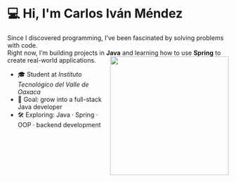 # 💻 Hi, I'm Carlos Iván Méndez

Since I discovered programming, I’ve been fascinated by solving problems with code.  
Right now, I’m building projects in **Java** and learning how to use **Spring** to create real-world applications.
<img align="right" src="https://media.giphy.com/media/QvpqTCiEcwtvx6wwJK/giphy.gif" width="270" height="270" frameBorder="0" class="giphy-embed" allowFullScreen></img>

- 🎓 Student at *Instituto Tecnológico del Valle de Oaxaca*
- 🔭 Goal: grow into a full-stack Java developer
- 🛠️ Exploring: Java · Spring · OOP · backend development
